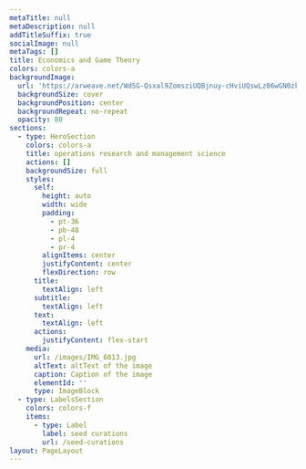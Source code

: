 ```yaml
---
metaTitle: null
metaDescription: null
addTitleSuffix: true
socialImage: null
metaTags: []
title: Economics and Game Theory
colors: colors-a
backgroundImage:
  url: 'https://arweave.net/Wd5G-Qsxal9ZomsziUQBjnuy-cHviUQswLz06wGN0zk'
  backgroundSize: cover
  backgroundPosition: center
  backgroundRepeat: no-repeat
  opacity: 80
sections:
  - type: HeroSection
    colors: colors-a
    title: operations research and management science
    actions: []
    backgroundSize: full
    styles:
      self:
        height: auto
        width: wide
        padding:
          - pt-36
          - pb-48
          - pl-4
          - pr-4
        alignItems: center
        justifyContent: center
        flexDirection: row
      title:
        textAlign: left
      subtitle:
        textAlign: left
      text:
        textAlign: left
      actions:
        justifyContent: flex-start
    media:
      url: /images/IMG_6013.jpg
      altText: altText of the image
      caption: Caption of the image
      elementId: ''
      type: ImageBlock
  - type: LabelsSection
    colors: colors-f
    items:
      - type: Label
        label: seed curations
        url: /seed-curations
layout: PageLayout
---
```

